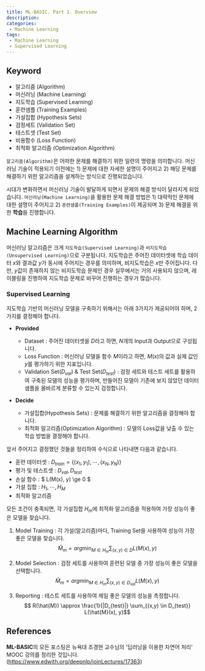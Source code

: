 ```yaml
---
title: ML-BASIC. Part 1. Overview
description: 
categories:
 - Machine Learning
tags:
 - Machine Learning
 - Supervised Learning
---
```


## Keyword
* 알고리즘 (Algorithm)
* 머신러닝 (Machine Learning)
* 지도학습 (Supervised Learning)
* 훈련샘플 (Training Examples)
* 가설집합 (Hypothesis Sets)
* 검정세트 (Validation Set)
* 테스트셋 (Test Set)
* 비용함수 (Loss Function)
* 최적화 알고리즘 (Optimization Algorithm)

`알고리즘(Algorithm)`은 어떠한 문제를 해결하기 위한 일련의 명령을 의미합니다. 머신러닝 기술이 적용되기 이전에는 1) 문제에 대한 자세한 설명이 주어지고 2) 해당 문제를 해결하기 위한 알고리즘을 설계하는 방식으로 진행되었습니다.

시대가 변화하면서 머신러닝 기술이 발달하게 되면서 문제의 해결 방식이 달라지게 되었습니다. `머신러닝(Machine Learning)`을 활용한 문제 해결 방법은 1) 대략적인 문제에 대한 설명이 주어지고 2) `훈련샘플(Training Examples)`이 제공되며 3) 문제 해결을 위한 **학습**을 진행합니다.

## Machine Learning Algorithm
머신러닝 알고리즘은 크게 `지도학습(Supervised Learning)`과 `비지도학습(Unsupervised Learning)`으로 구분됩니다. 지도학습은 주어진 데이터셋에 학습 데이터 $x$와 결과값 $y$가 동시에 주어지는 경우를 의미하며, 비지도학습은 $x$만 주어집니다. 다만, $y$값이 존재하지 않는 비지도학습 문제인 경우 실무에서는 거의 사용되지 않으며, 레이블링을 진행하여 지도학습 문제로 바꾸어 진행하는 경우가 많습니다.

### Supervised Learning
지도학습 기반의 머신러닝 모델을 구축하기 위해서는 아래 3가지가 제공되어야 하며, 2가지를 결정해야 합니다. 

* **Provided**
  * Dataset : 주어진 데이터셋을 $D$라고 하면, $N$개의 Input과 Output으로 구성됩니다.
  * Loss Function : 머신러닝 모델을 함수 $M$이라고 하면, $M(x)$의 값과 실제 값인 $y$를 평가하기 위한 지표입니다. 
  * Validation Set($D_{val}$) & Test Set($D_{test}$) : 검정 세트와 테스트 세트를 활용하여 구축된 모델의 성능을 평가하며, 만들어진 모델이 기존에 보지 않았던 데이터 샘플을 올바르게 분류할 수 있는지 검정합니다.

* **Decide** 
  * 가설집합(Hypothesis Sets) : 문제를 해결하기 위한 알고리즘을 결정해야 합니다.
  * 최적화 알고리즘(Optimization Algorithm) : 모델의 Loss값을 낮출 수 있는 학습 방법을 결정해야 합니다.
  
앞서 주어지고 결정했던 것들을 정리하여 수식으로 나타내면 다음과 같습니다.

* 훈련 데이터셋 : $D_{train} = \{(x_1, y_1), \cdots, (x_N, y_N)\}$
* 평가 및 테스트셋 : $D_{val}, D_{test}$
* 손실 함수 : $ L(M(x), y) \ge 0 $
* 가설 집합 : $H_1, \cdots, H_M$
* 최적화 알고리즘

모든 조건이 충족되면, 각 가설집합 $H_m$에 최적화 알고리즘을 적용하여 가장 성능이 좋은 모델을 찾습니다. 

1. Model Training : 각 가설(알고리즘)마다, Training Set을 사용하여 성능이 가장 좋은 모델을 찾습니다.
$$ \hat{M}_m = arg\min_{M \in H_m} \sum_{(x, y) \in D} L(M(x), y) $$

2. Model Selection : 검정 세트를 사용하여 훈련된 모델 중 가장 성능이 좋은 모델을 선택합니다.
$$ \hat{M}_m = arg\min_{M \in H_m} \sum_{(x, y) \in D_{val}} L(M(x), y) $$

3. Reporting : 테스트 세트를 사용하여 제일 좋은 모델의 성능을 측정합니다.
$$ R(\hat{M}) \approx \frac{1}{|D_{test}|} \sum_{(x,y) \in D_{test}} L(\hat{M}(x), y)$$


## References
**ML-BASIC**의 모든 포스팅은 뉴욕대 조경현 교수님의 '딥러닝을 이용한 자연어 처리' MOOC 강의를 정리한 것입니다. (https://www.edwith.org/deepnlp/joinLectures/17363)

